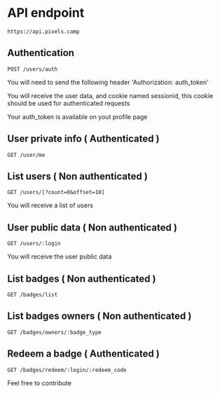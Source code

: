 # API endpoint

    https://api.pixels.camp

## Authentication 

    POST /users/auth

You will need to send the following header 'Authorization: auth_token'

You will receive the user data, and cookie named sessionid, this cookie should be used for authenticated requests

Your auth_token is available on yout profile page


## User private info ( Authenticated )

    GET /user/me

## List users ( Non authenticated )

    GET /users/[?count=0&offset=10]

You will receive a list of users


## User public data ( Non authenticated ) 

    GET /users/:login

You will receive the user public data

    
## List badges ( Non authenticated )

    GET /badges/list


## List badges owners ( Non authenticated )

    GET /badges/owners/:badge_type


## Redeem a badge ( Authenticated )

    GET /badges/redeem/:login/:redeem_code



Feel free to contribute
